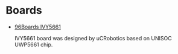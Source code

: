 # Boards

- [96Boards IVY5661](96b_ivy5661)
	
	IVY5661 board was designed by uCRobotics based on UNISOC UWP5661 chip.
